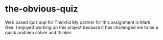# the-obvious-quiz
Web based quiz app for Thinkful
My partner for this assignment is Mark Gee.
I enjoyed working on this project because it has challenged me to be a quick problem solver and thinker. 
